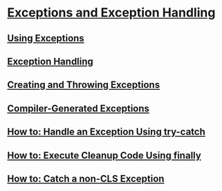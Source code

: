 # [Exceptions and Exception Handling](index.md)
## [Using Exceptions](using-exceptions.md)
## [Exception Handling](exception-handling.md)
## [Creating and Throwing Exceptions](creating-and-throwing-exceptions.md)
## [Compiler-Generated Exceptions](compiler-generated-exceptions.md)
## [How to: Handle an Exception Using try-catch](how-to-handle-an-exception-using-try-catch.md)
## [How to: Execute Cleanup Code Using finally](how-to-execute-cleanup-code-using-finally.md)
## [How to: Catch a non-CLS Exception](how-to-catch-a-non-cls-exception.md)
